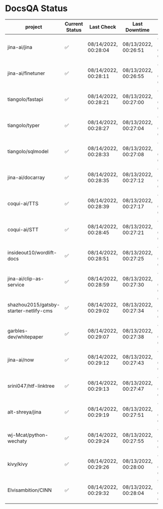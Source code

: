 # DocsQA Status

|               project                |Current Status|     Last Check     |   Last Downtime    |             % Uptime              |
|--------------------------------------|--------------|--------------------|--------------------|-----------------------------------|
|jina-ai/jina                          |✅            |08/14/2022, 00:28:04|08/13/2022, 00:26:51|88.204 (since 08/11/2022, 05:10:08)|
|jina-ai/finetuner                     |✅            |08/14/2022, 00:28:11|08/13/2022, 00:26:55|88.204 (since 08/11/2022, 05:10:08)|
|tiangolo/fastapi                      |✅            |08/14/2022, 00:28:21|08/13/2022, 00:27:00|88.206 (since 08/11/2022, 05:10:08)|
|tiangolo/typer                        |✅            |08/14/2022, 00:28:27|08/13/2022, 00:27:04|88.206 (since 08/11/2022, 05:10:08)|
|tiangolo/sqlmodel                     |✅            |08/14/2022, 00:28:33|08/13/2022, 00:27:08|88.205 (since 08/11/2022, 05:10:08)|
|jina-ai/docarray                      |✅            |08/14/2022, 00:28:35|08/13/2022, 00:27:12|88.201 (since 08/11/2022, 05:10:08)|
|coqui-ai/TTS                          |✅            |08/14/2022, 00:28:39|08/13/2022, 00:27:17|88.199 (since 08/11/2022, 05:10:08)|
|coqui-ai/STT                          |✅            |08/14/2022, 00:28:45|08/13/2022, 00:27:21|88.199 (since 08/11/2022, 05:10:08)|
|insideout10/wordlift-docs             |✅            |08/14/2022, 00:28:51|08/13/2022, 00:27:25|88.198 (since 08/11/2022, 05:10:08)|
|jina-ai/clip-as-service               |✅            |08/14/2022, 00:28:59|08/13/2022, 00:27:30|88.198 (since 08/11/2022, 05:10:08)|
|shazhou2015/gatsby-starter-netlify-cms|✅            |08/14/2022, 00:29:02|08/13/2022, 00:27:34|62.252 (since 08/11/2022, 05:10:08)|
|garbles-dev/whitepaper                |✅            |08/14/2022, 00:29:07|08/13/2022, 00:27:38|88.194 (since 08/11/2022, 05:10:08)|
|jina-ai/now                           |✅            |08/14/2022, 00:29:12|08/13/2022, 00:27:43|88.193 (since 08/11/2022, 05:10:08)|
|srini047/htf-linktree                 |✅            |08/14/2022, 00:29:13|08/13/2022, 00:27:47|88.189 (since 08/11/2022, 05:10:08)|
|alt-shreya/jina                       |✅            |08/14/2022, 00:29:19|08/13/2022, 00:27:51|88.188 (since 08/11/2022, 05:10:08)|
|wj-Mcat/python-wechaty                |✅            |08/14/2022, 00:29:24|08/13/2022, 00:27:55|88.188 (since 08/11/2022, 05:10:08)|
|kivy/kivy                             |✅            |08/14/2022, 00:29:26|08/13/2022, 00:28:00|88.185 (since 08/11/2022, 05:10:08)|
|Elvisambition/CINN                    |✅            |08/14/2022, 00:29:32|08/13/2022, 00:28:04|93.354 (since 08/11/2022, 05:10:08)|
